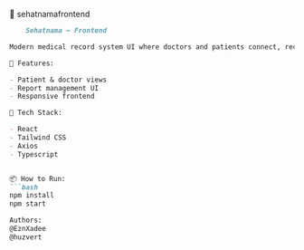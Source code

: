 📁 sehatnamafrontend

```markdown
	Sehatnama — Frontend

Modern medical record system UI where doctors and patients connect, records live, and health gets digital.

🚀 Features:

- Patient & doctor views
- Report management UI
- Responsive frontend

📂 Tech Stack:

- React
- Tailwind CSS
- Axios
- Typescript 


📦 How to Run:
```bash
npm install
npm start

Authors:
@EznXadee
@huzvert